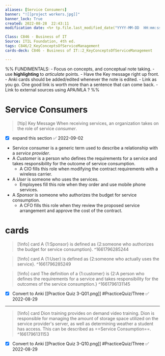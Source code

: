 ```yaml
---
aliases: [Service Consumers]
banner: "![[project workers.jpg]]"
banner_lock: True
created: 2022-08-28  22:43:11
modification date: <%+ tp.file.last_modified_date("YYYY-MM-DD  HH:mm:ss") %>

Class: C846 - Business of IT
Source: ITIL Foundation, 4th ed.
tags: C846/2_KeyConceptsOfServiceManagement
cards-deck: C846 - Business of IT::2_KeyConceptsOfServiceManagement

---
```

%%
	FUNDIMENTALS:
	- Focus on concepts, and conceptual note taking.
	- use __highlighting__ to _articulate_ points.
	- Have the Key message right up front.
	- Anki cards should be added/edited whenever the note is edited.
	- Link as you go. One good link is worth more than a sentence that can come back.
	- Link to external sources using APA/MLA ? %%
# Service Consumers
>[!tip] Key Message
>When receiving services, an organization takes on the role of service _consumer_.
- [x] expand this section ✅ 2022-09-02
- Service consumer is a generic term used to describe a relationship with a _service provider_.
- A _Customer_ is a person who defines the requirements for a service and takes responsibility for the outcome of service consumption.
	- A CIO fills this role when modifying the contract requirements with a wireless carrier.
- A _User_ is someone who uses the services.
	- Employees fill this role when they order and use mobile phone services.
- A _Sponsor_ is someone who authorizes the budget for service consumption.
	- A CFO fills this role when they review the proposed service arrangement and approve the cost of the contract.

# cards
>[!info] card
>A {1:Sponsor} is defined as {2:someone who authorizes the budget for service consumption}.
^1661796285244

>[!info] card
>A {1:User} is defined as {2:someone who actually uses the service}.
^1661796285249

>[!info] card
>The definition of a {1:customer} is {2:A person who defines the requirements for a service and takes responsibility for the outcomes of the service consumption.}
^1661796131145
- [x] Convert to Anki [[Practice Quiz 3-Q01.png]] #PracticeQuiz/Three ✅ 2022-08-29
---
>[!info] card
>Dion training provides on demand video training. Dion is responsible for managing the amount of storage space utilized on the service provider's server, as well as determining weather a student has access. This can be described as ==Service Consumption==.
^1661796131153
- [x] Convert to Anki [[Practice Quiz 3-Q10.png]] #PracticeQuiz/Three ✅ 2022-08-29

